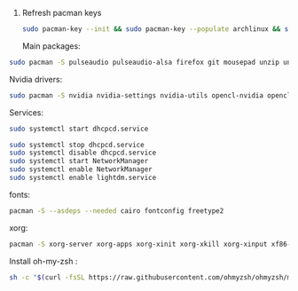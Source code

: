 1. Refresh pacman keys

   ```bash
   sudo pacman-key --init && sudo pacman-key --populate archlinux && sudo pacman-key --refresh-keys && sudo pacman -Syy
   ```

   Main packages:

```bash
sudo pacman -S pulseaudio pulseaudio-alsa firefox git mousepad unzip unrar vlc lightdm lightdm-gtk-greeter i3-gaps i3lock i3status dmenu engrampa wget ntfs-3g lxappearance ttf-roboto ttf-hack ttf-twemoji feh nomacs
```

Nvidia drivers:

```bash
sudo pacman -S nvidia nvidia-settings nvidia-utils opencl-nvidia opencl-headers lib32-nvidia-utils lib32-opencl-nvidia
```

Services:

```bash
sudo systemctl start dhcpcd.service

sudo systemctl stop dhcpcd.service
sudo systemctl disable dhcpcd.service
sudo systemctl start NetworkManager
sudo systemctl enable NetworkManager
sudo systemctl enable lightdm.service
```

fonts:

```bash
pacman -S --asdeps --needed cairo fontconfig freetype2
```

xorg:

```bash
pacman -S xorg-server xorg-apps xorg-xinit xorg-xkill xorg-xinput xf86-input-libinput
```

 Install oh-my-zsh :

```bash
sh -c "$(curl -fsSL https://raw.githubusercontent.com/ohmyzsh/ohmyzsh/master/tools/install.sh)"
```

